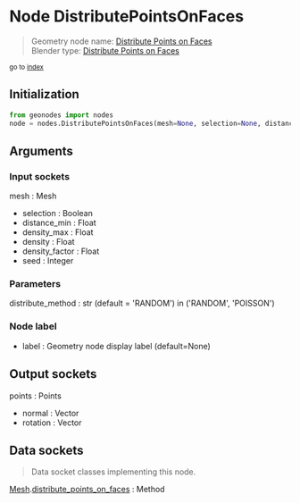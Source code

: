 
# Node DistributePointsOnFaces

> Geometry node name: [Distribute Points on Faces](https://docs.blender.org/manual/en/latest/modeling/geometry_nodes/material/distribute_points_on_faces.html)<br>
  Blender type: [Distribute Points on Faces](https://docs.blender.org/api/current/bpy.types.GeometryNodeDistributePointsOnFaces.html)
  
<sub>go to [index](/docs/index.md)</sub>

## Initialization

```python
from geonodes import nodes
node = nodes.DistributePointsOnFaces(mesh=None, selection=None, distance_min=None, density_max=None, density=None, density_factor=None, seed=None, distribute_method='RANDOM', label=None)
```



## Arguments


### Input sockets

mesh : Mesh
- selection : Boolean
- distance_min : Float
- density_max : Float
- density : Float
- density_factor : Float
- seed : Integer

### Parameters

distribute_method : str (default = 'RANDOM') in ('RANDOM', 'POISSON')

### Node label

- label : Geometry node display label (default=None)

## Output sockets

points : Points
- normal : Vector
- rotation : Vector

## Data sockets

> Data socket classes implementing this node.
  
[Mesh](/docs/sockets/Mesh.md).[distribute_points_on_faces](/docs/sockets/Mesh.md#distribute_points_on_faces) : Method

